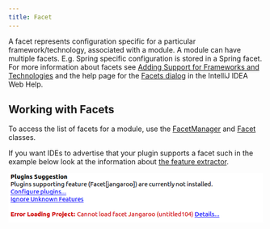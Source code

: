 ```yaml
---
title: Facet
---
```


A facet represents configuration specific for a particular framework/technology, associated with a module.
A module can have multiple facets. E.g. Spring specific configuration is stored in a Spring facet.
For more information about facets see [Adding Support for Frameworks and Technologies](https://www.jetbrains.com/help/idea/configuring-projects.html#add-support-for-frameworks-technologies) and the help page for the [Facets dialog](https://www.jetbrains.com/help/idea/facets.html) in the IntelliJ IDEA Web Help.

## Working with Facets

To access the list of facets for a module, use the [FacetManager](upsource:///platform/lang-api/src/com/intellij/facet/FacetManager.java)
and [Facet](upsource:///platform/lang-api/src/com/intellij/facet/Facet.java) classes.


If you want IDEs to advertise that your plugin supports a facet such in the example below look at the information about [the feature extractor](/plugin_repository/feature_extractor.md).

![Facet Type of Feature](/plugin_repository/img/feature_extractor_facet.png)
